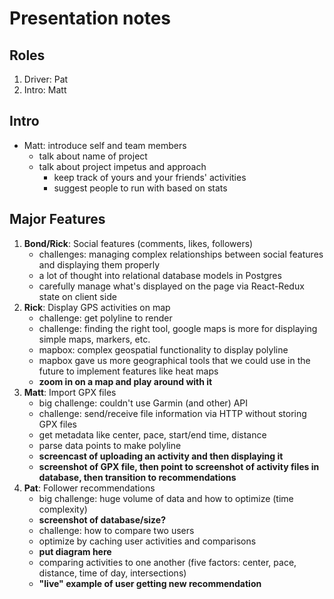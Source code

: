 # Presentation notes

## Roles

1. Driver: Pat
1. Intro: Matt

## Intro

* Matt: introduce self and team members
  * talk about name of project
  * talk about project impetus and approach
    * keep track of yours and your friends' activities
    * suggest people to run with based on stats

## Major Features

1. **Bond/Rick**: Social features (comments, likes, followers)
    * challenges: managing complex relationships between social features and displaying them properly
    * a lot of thought into relational database models in Postgres
    * carefully manage what's displayed on the page via React-Redux state on client side
1. **Rick**: Display GPS activities on map
    * challenge: get polyline to render
    * challenge: finding the right tool, google maps is more for displaying simple maps, markers, etc.
    * mapbox: complex geospatial functionality to display polyline
    * mapbox gave us more geographical tools that we could use in the future to implement features like heat maps
    * **zoom in on a map and play around with it**
1. **Matt**: Import GPX files
    * big challenge: couldn't use Garmin (and other) API
    * challenge: send/receive file information via HTTP without storing GPX files
    * get metadata like center, pace, start/end time, distance
    * parse data points to make polyline
    * **screencast of uploading an activity and then displaying it**
    * **screenshot of GPX file, then point to screenshot of activity files in database, then transition to recommendations**
1. **Pat**: Follower recommendations
    * big challenge: huge volume of data and how to optimize (time complexity)
    * **screenshot of database/size?**
    * challenge: how to compare two users
    * optimize by caching user activities and comparisons
    * **put diagram here**
    * comparing activities to one another (five factors: center, pace, distance, time of day, intersections)
    * **"live" example of user getting new recommendation**
